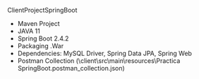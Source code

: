 ClientProjectSpringBoot

- Maven Project
- JAVA 11
- Spring Boot 2.4.2
- Packaging .War
- Dependencies: MySQL Driver, Spring Data JPA, Spring Web
- Postman Collection (\client\src\main\resources\Practica SpringBoot.postman_collection.json)



